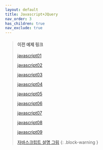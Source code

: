 ```yaml
---
layout: default
title: Javascript+JQuery
nav_order: 3
has_children: true
nav_exclude: true
---
```





>#### 이전 예제 링크
>
> [javascript01](http://qwerew.cafe24.com/example/javascript/javascript01.html)
>
> [javascript02](http://qwerew.cafe24.com/example/javascript/javascript02.html)
>
> [javascript03](http://qwerew.cafe24.com/example/javascript/javascript03.html)
>
> [javascript04](http://qwerew.cafe24.com/example/javascript/javascript04.html)
>
> [javascript05](http://qwerew.cafe24.com/example/javascript/javascript05.html)
>
> [javascript06](http://qwerew.cafe24.com/example/javascript/javascript06.html)
>
> [javascript07](http://qwerew.cafe24.com/example/javascript/javascript07.html)
>
> [javascript08](http://qwerew.cafe24.com/example/javascript/javascript08.html)
>
> [javascript09](http://qwerew.cafe24.com/example/javascript/javascript09.html)
>
> [자바스크립트 설명 그림](https://app.diagrams.net/#G1uRsu0G43BE0Q2dHJKjwWZjEfb0O0g-iW)
{: .block-warning }


